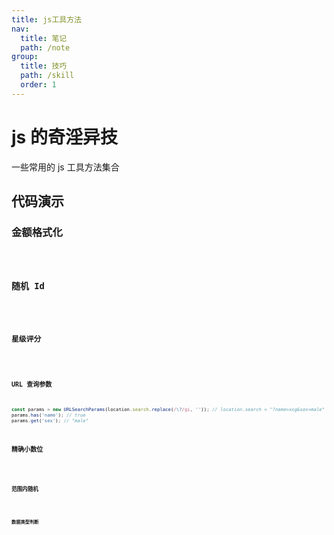 ```yaml
---
title: js工具方法
nav:
  title: 笔记
  path: /note
group:
  title: 技巧
  path: /skill
  order: 1
---
```


# js 的奇淫异技

一些常用的 js 工具方法集合

## 代码演示

### 金额格式化

<code src="./demo/money-format.tsx" />

### 随机 Id

<code src="./demo/random-id.tsx" />

### 星级评分

<code src="./demo/rate.tsx" />

### URL 查询参数

```js
const params = new URLSearchParams(location.search.replace(/\?/gi, '')); // location.search = "?name=xxg&sex=male"
params.has('name'); // true
params.get('sex'); // "male"
```

### 精确小数位

<code src="./demo/round-number.tsx" />

### 范围内随机

<code src="./demo/range-random.tsx" />

### 数据类型判断

<code src="./demo/type.tsx" />
